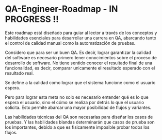# QA-Engineer-Roadmap - IN PROGRESS !! 

Este roadmap está diseñado para guiar al lector a través de los conceptos y habilidades esenciales para desarrollar una carrera en QA, abarcando tanto el control de calidad manual como la automatización de pruebas. 

Considero que para ser un buen QA. Es decir, lograr garantizar la calidad del software es necesario primero tener conocimientos sobre el proceso de desarrollo de software. No tiene sentido conocer el resultado final de una funcionalidad, es decir, comparar unicamente el resultado esperado con el resultado real. 

Se define a la calidad como lograr que el sistema funcione como el usuario espera. 

Pero para lograr esta meta no solo es necesario entender qué es lo que espera el usuario, sino el cómo se realiza por detrás lo que el usuario solicita. Esto permite abarcar una mayor posibilidad de flujos y variantes. 

Las habilidades técnicas del QA son necesarias para diseñar los casos de pruebas. Y las habilidades blandas determinarán que casos de prueba son los importantes, debido a que es fisicamente imposible probar todos los flujos. 

